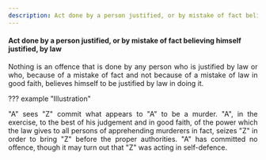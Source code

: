 ```yaml
---
description: Act done by a person justified, or by mistake of fact believing himself justified, by law
---
```


#### Act done by a person justified, or by mistake of fact believing himself justified, by law
<div style="text-align: justify">

Nothing is an offence that is done by any person who is justified by law or who, because of a mistake of fact and not because of a mistake of law in good faith, believes himself to be justified by law in doing it.

</div>

??? example "Illustration"
    <div style="text-align: justify"> "A" sees "Z" commit what appears to "A" to be a murder. "A", in the exercise, to the best of his judgement and in good faith, of the power which the law gives to all persons of apprehending murderers in fact, seizes "Z" in order to bring "Z" before the proper authorities. "A" has committed no offence, though it may turn out that "Z" was acting in self-defence.
